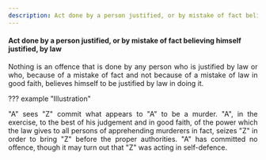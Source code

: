 ```yaml
---
description: Act done by a person justified, or by mistake of fact believing himself justified, by law
---
```


#### Act done by a person justified, or by mistake of fact believing himself justified, by law
<div style="text-align: justify">

Nothing is an offence that is done by any person who is justified by law or who, because of a mistake of fact and not because of a mistake of law in good faith, believes himself to be justified by law in doing it.

</div>

??? example "Illustration"
    <div style="text-align: justify"> "A" sees "Z" commit what appears to "A" to be a murder. "A", in the exercise, to the best of his judgement and in good faith, of the power which the law gives to all persons of apprehending murderers in fact, seizes "Z" in order to bring "Z" before the proper authorities. "A" has committed no offence, though it may turn out that "Z" was acting in self-defence.
